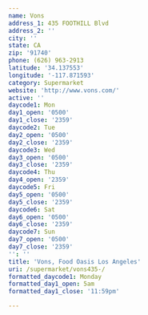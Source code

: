 ```yaml
---
name: Vons
address_1: 435 FOOTHILL Blvd
address_2: ''
city: ''
state: CA
zip: '91740'
phone: (626) 963-2913
latitude: '34.137553'
longitude: '-117.871593'
category: Supermarket
website: 'http://www.vons.com/'
active: ''
daycode1: Mon
day1_open: '0500'
day1_close: '2359'
daycode2: Tue
day2_open: '0500'
day2_close: '2359'
daycode3: Wed
day3_open: '0500'
day3_close: '2359'
daycode4: Thu
day4_open: '2359'
daycode5: Fri
day5_open: '0500'
day5_close: '2359'
daycode6: Sat
day6_open: '0500'
day6_close: '2359'
daycode7: Sun
day7_open: '0500'
day7_close: '2359'
'': ''
title: 'Vons, Food Oasis Los Angeles'
uri: /supermarket/vons435-/
formatted_daycode1: Monday
formatted_day1_open: 5am
formatted_day1_close: '11:59pm'

---
```

